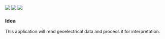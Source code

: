 <div>
<img src="https://img.shields.io/github/last-commit/nahuelmol/ves"/>
<img src="https://img.shields.io/github/languages/code-size/nahuelmol/ves"/>
<img src="https://img.shields.io/github/languages/top/nahuelmol/ves"/>
</div>

### Idea

This application will read geoelectrical data and process it for interpretation.
